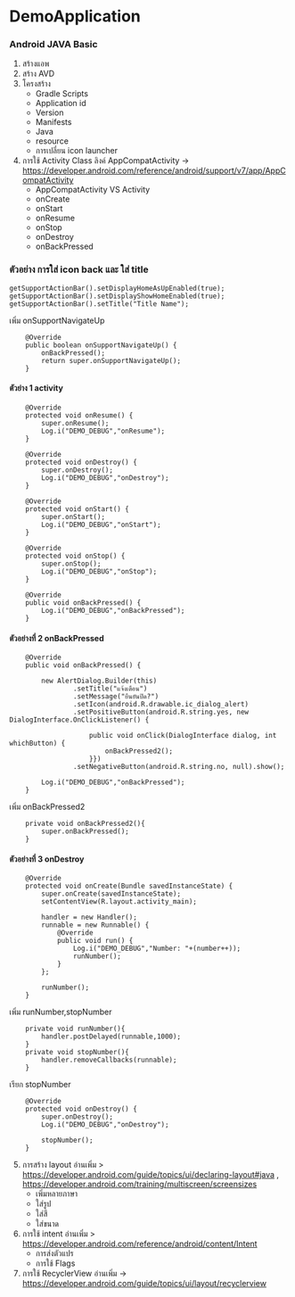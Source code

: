 # DemoApplication

### Android JAVA Basic
1. สร้างแอพ
2. สร้าง AVD
3. โครงสร้าง
    - Gradle Scripts
    - Application id
    - Version
    - Manifests
    - Java
    - resource
    - การเปลี่ยน icon launcher
4. การใช้  Activity Class
ลิงค์ AppCompatActivity -> https://developer.android.com/reference/android/support/v7/app/AppCompatActivity
    - AppCompatActivity VS Activity
    - onCreate
    - onStart
    - onResume
    - onStop
    - onDestroy
    - onBackPressed
### ตัวอย่าง การใส่ icon back และ ใส่ title
```
getSupportActionBar().setDisplayHomeAsUpEnabled(true);
getSupportActionBar().setDisplayShowHomeEnabled(true);
getSupportActionBar().setTitle("Title Name");
```
เพิ่ม onSupportNavigateUp
```
    @Override
    public boolean onSupportNavigateUp() {
        onBackPressed();
        return super.onSupportNavigateUp();
    }
```

    
#### ตัวย่าง 1 activity
```
    @Override
    protected void onResume() {
        super.onResume();
        Log.i("DEMO_DEBUG","onResume");
    }

    @Override
    protected void onDestroy() {
        super.onDestroy();
        Log.i("DEMO_DEBUG","onDestroy");
    }

    @Override
    protected void onStart() {
        super.onStart();
        Log.i("DEMO_DEBUG","onStart");
    }

    @Override
    protected void onStop() {
        super.onStop();
        Log.i("DEMO_DEBUG","onStop");
    }

    @Override
    public void onBackPressed() {
        Log.i("DEMO_DEBUG","onBackPressed");
    }
```

#### ตัวอย่างที่ 2 onBackPressed
```
    @Override
    public void onBackPressed() {

        new AlertDialog.Builder(this)
                .setTitle("แจ้งเตือน")
                .setMessage("ยืนยันปิด?")
                .setIcon(android.R.drawable.ic_dialog_alert)
                .setPositiveButton(android.R.string.yes, new DialogInterface.OnClickListener() {

                    public void onClick(DialogInterface dialog, int whichButton) {
                        onBackPressed2();
                    }})
                .setNegativeButton(android.R.string.no, null).show();

        Log.i("DEMO_DEBUG","onBackPressed");
    }
```
เพิ่ม onBackPressed2
```
    private void onBackPressed2(){
        super.onBackPressed();
    }
```

#### ตัวอย่างที่ 3 onDestroy
```
    @Override
    protected void onCreate(Bundle savedInstanceState) {
        super.onCreate(savedInstanceState);
        setContentView(R.layout.activity_main);

        handler = new Handler();
        runnable = new Runnable() {
            @Override
            public void run() {
                Log.i("DEMO_DEBUG","Number: "+(number++));
                runNumber();
            }
        };

        runNumber();
    }
```
เพิ่ม runNumber,stopNumber
```
    private void runNumber(){
        handler.postDelayed(runnable,1000);
    }
    private void stopNumber(){
        handler.removeCallbacks(runnable);
    }
```

เรียก stopNumber
```
    @Override
    protected void onDestroy() {
        super.onDestroy();
        Log.i("DEMO_DEBUG","onDestroy");

        stopNumber();
    }
```

5. การสร้าง layout
อ่านเพิ่ม > https://developer.android.com/guide/topics/ui/declaring-layout#java ,
https://developer.android.com/training/multiscreen/screensizes
    - เพิ่มหลายภาษา
    - ใส่รูป
    - ใส่สี
    - ใส่ขนาด
6. การใช้ intent
อ่านเพิ่ม > https://developer.android.com/reference/android/content/Intent
    - การส่งตัวแปร
    - การใช้ Flags
7. การใช้ RecyclerView 
อ่านเพิ่ม -> https://developer.android.com/guide/topics/ui/layout/recyclerview
